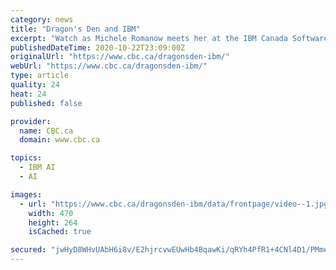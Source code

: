 ```yaml
---
category: news
title: "Dragon's Den and IBM"
excerpt: "Watch as Michele Romanow meets her at the IBM Canada Software Lab for a discussion about IBM Watson, and explains how AI can help Dragons' Den alumni RVezy work smarter as they enter the US market. In just four years,"
publishedDateTime: 2020-10-22T23:09:00Z
originalUrl: "https://www.cbc.ca/dragonsden-ibm/"
webUrl: "https://www.cbc.ca/dragonsden-ibm/"
type: article
quality: 24
heat: 24
published: false

provider:
  name: CBC.ca
  domain: www.cbc.ca

topics:
  - IBM AI
  - AI

images:
  - url: "https://www.cbc.ca/dragonsden-ibm/data/frontpage/video--1.jpg?202010221100"
    width: 470
    height: 264
    isCached: true

secured: "jwHyD8WHvUAbH6i8v/E2hjrcvwEUwHb4BqawKi/qRYh4PfR1+4CNl4D1/PMmeGV+kcdiYEEhU+s2P8oY1Pr0+WaQogSOGaIEFzf2E0b3B3rkWYj5CNobmE2SmLUV1BNLfZLoHHWyFoP0sRKZkEn29SpNUlZRhIsjTxkvNN1sniGexJDWa0Ob30ouS7C88780M2/hjTL76aIUt5OhiB9VvJEAY22MpAWWt6vo5cHS6PmRVqAxhxNFIRh6AuyVLpg822/XKU1Tu6iC5gBWTx8y4OUDVLamJn2/AtiTffghEixhRqC6ANKNN0C+lVvNujHoTP/+JRTALNg/FYcazNZtbwwXe1vSCpH6Ae/n+kUTRkU=;0CFJiiK4NzBbgaIyU/zLsg=="
---
```


